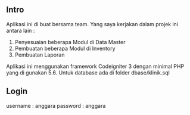 ## Intro

Aplikasi ini di buat bersama team. Yang saya kerjakan dalam projek ini antara lain :

1. Penyesuaian beberapa Modul di Data Master
2. Pembuatan beberapa Modul di Inventory
3. Pembuatan Laporan

Aplikasi ini menggunakan framework Codeigniter 3 dengan minimal PHP yang di gunakan 5.6. Untuk database ada di folder dbase/klinik.sql

## Login

username : anggara
password : anggara

